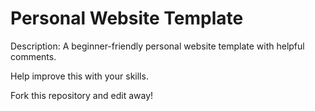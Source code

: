 # Personal Website Template

Description: A beginner-friendly personal website template with helpful comments.

Help improve this with your skills.

Fork this repository and edit away!
